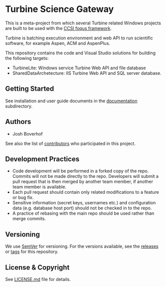 # Turbine Science Gateway
This is a meta-project from which several Turbine related Windows projects are built to be used with the [CCSI foqus framework](../../../foqus).

Turbine is batching execution environment and web API to run scientific software, for example Aspen, ACM and AspenPlus.

This repository contains the code and Visual Studio solutions for building the following targets:
* TurbineLite: Windows service Turbine Web API and file database
* SharedDataArchetecture: IIS Turbine Web API and SQL server database.

## Getting Started

See installation and user guide documents in the [documentation](./docs) subdirectory.

## Authors

* Josh Boverhof 

See also the list of [contributors](../../contributors) who participated in this project.

## Development Practices

* Code development will be performed in a forked copy of the repo. Commits will not be 
  made directly to the repo. Developers will submit a pull request that is then merged
  by another team member, if another team member is available.
* Each pull request should contain only related modifications to a feature or bug fix.  
* Sensitive information (secret keys, usernames etc.) and configuration data 
  (e.g. database host port) should not be checked in to the repo.
* A practice of rebasing with the main repo should be used rather than merge commits.

## Versioning

We use [SemVer](http://semver.org/) for versioning. For the versions available, 
see the [releases](../../releases) or [tags](../../tags) for this repository. 

## License & Copyright

See [LICENSE.md](LICENSE.md) file for details.
